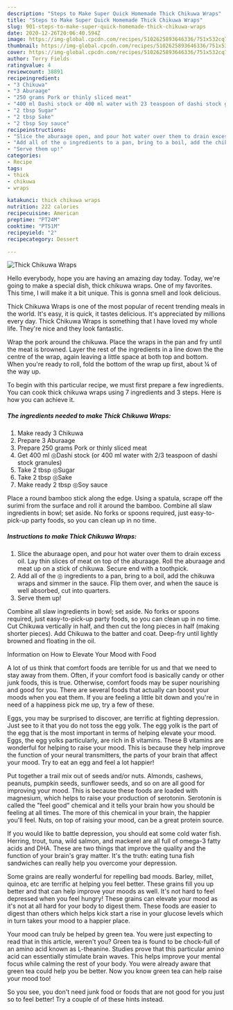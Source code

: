 ```yaml
---
description: "Steps to Make Super Quick Homemade Thick Chikuwa Wraps"
title: "Steps to Make Super Quick Homemade Thick Chikuwa Wraps"
slug: 901-steps-to-make-super-quick-homemade-thick-chikuwa-wraps
date: 2020-12-26T20:06:40.594Z
image: https://img-global.cpcdn.com/recipes/5102625893646336/751x532cq70/thick-chikuwa-wraps-recipe-main-photo.jpg
thumbnail: https://img-global.cpcdn.com/recipes/5102625893646336/751x532cq70/thick-chikuwa-wraps-recipe-main-photo.jpg
cover: https://img-global.cpcdn.com/recipes/5102625893646336/751x532cq70/thick-chikuwa-wraps-recipe-main-photo.jpg
author: Terry Fields
ratingvalue: 4
reviewcount: 38891
recipeingredient:
- "3 Chikuwa"
- "3 Aburaage"
- "250 grams Pork or thinly sliced meat"
- "400 ml Dashi stock or 400 ml water with 23 teaspoon of dashi stock granules"
- "2 tbsp Sugar"
- "2 tbsp Sake"
- "2 tbsp Soy sauce"
recipeinstructions:
- "Slice the aburaage open, and pour hot water over them to drain excess oil. Lay thin slices of meat on top of the aburaage. Roll the aburaage and meat up on a stick of chikuwa. Secure end with a toothpick."
- "Add all of the ◎ ingredients to a pan, bring to a boil, add the chikuwa wraps and simmer in the sauce. Flip them over, and when the sauce is well absorbed, cut into quarters."
- "Serve them up!"
categories:
- Recipe
tags:
- thick
- chikuwa
- wraps

katakunci: thick chikuwa wraps 
nutrition: 222 calories
recipecuisine: American
preptime: "PT24M"
cooktime: "PT51M"
recipeyield: "2"
recipecategory: Dessert

---
```



![Thick Chikuwa Wraps](https://img-global.cpcdn.com/recipes/5102625893646336/751x532cq70/thick-chikuwa-wraps-recipe-main-photo.jpg)

Hello everybody, hope you are having an amazing day today. Today, we're going to make a special dish, thick chikuwa wraps. One of my favorites. This time, I will make it a bit unique. This is gonna smell and look delicious.

Thick Chikuwa Wraps is one of the most popular of recent trending meals in the world. It's easy, it is quick, it tastes delicious. It's appreciated by millions every day. Thick Chikuwa Wraps is something that I have loved my whole life. They're nice and they look fantastic.

Wrap the pork around the chikuwa. Place the wraps in the pan and fry until the meat is browned. Layer the rest of the ingredients in a line down the the centre of the wrap, again leaving a little space at both top and bottom. When you&#39;re ready to roll, fold the bottom of the wrap up first, about ¼ of the way up.


To begin with this particular recipe, we must first prepare a few ingredients. You can cook thick chikuwa wraps using 7 ingredients and 3 steps. Here is how you can achieve it.

<!--inarticleads1-->

##### The ingredients needed to make Thick Chikuwa Wraps:

1. Make ready 3 Chikuwa
1. Prepare 3 Aburaage
1. Prepare 250 grams Pork or thinly sliced meat
1. Get 400 ml ◎Dashi stock (or 400 ml water with 2/3 teaspoon of dashi stock granules)
1. Take 2 tbsp ◎Sugar
1. Take 2 tbsp ◎Sake
1. Make ready 2 tbsp ◎Soy sauce


Place a round bamboo stick along the edge. Using a spatula, scrape off the surimi from the surface and roll it around the bamboo. Combine all slaw ingredients in bowl; set aside. No forks or spoons required, just easy-to-pick-up party foods, so you can clean up in no time. 

<!--inarticleads2-->

##### Instructions to make Thick Chikuwa Wraps:

1. Slice the aburaage open, and pour hot water over them to drain excess oil. Lay thin slices of meat on top of the aburaage. Roll the aburaage and meat up on a stick of chikuwa. Secure end with a toothpick.
1. Add all of the ◎ ingredients to a pan, bring to a boil, add the chikuwa wraps and simmer in the sauce. Flip them over, and when the sauce is well absorbed, cut into quarters.
1. Serve them up!


Combine all slaw ingredients in bowl; set aside. No forks or spoons required, just easy-to-pick-up party foods, so you can clean up in no time. Cut Chikuwa vertically in half, and then cut the long pieces in half (making shorter pieces). Add Chikuwa to the batter and coat. Deep-fry until lightly browned and floating in the oil. 

Information on How to Elevate Your Mood with Food


A lot of us think that comfort foods are terrible for us and that we need to stay away from them. Often, if your comfort food is basically candy or other junk foods, this is true. Otherwise, comfort foods may be super nourishing and good for you. There are several foods that actually can boost your moods when you eat them. If you are feeling a little bit down and you're in need of a happiness pick me up, try a few of these.

Eggs, you may be surprised to discover, are terrific at fighting depression. Just see to it that you do not toss the egg yolk. The egg yolk is the part of the egg that is the most important in terms of helping elevate your mood. Eggs, the egg yolks particularly, are rich in B vitamins. These B vitamins are wonderful for helping to raise your mood. This is because they help improve the function of your neural transmitters, the parts of your brain that affect your mood. Try to eat an egg and feel a lot happier!

Put together a trail mix out of seeds and/or nuts. Almonds, cashews, peanuts, pumpkin seeds, sunflower seeds, and so on are all good for improving your mood. This is because these foods are loaded with magnesium, which helps to raise your production of serotonin. Serotonin is called the "feel good" chemical and it tells your brain how you should be feeling at all times. The more of this chemical in your brain, the happier you'll feel. Nuts, on top of raising your mood, can be a great protein source.

If you would like to battle depression, you should eat some cold water fish. Herring, trout, tuna, wild salmon, and mackerel are all full of omega-3 fatty acids and DHA. These are two things that improve the quality and the function of your brain's gray matter. It's the truth: eating tuna fish sandwiches can really help you overcome your depression. 

Some grains are really wonderful for repelling bad moods. Barley, millet, quinoa, etc are terrific at helping you feel better. These grains fill you up better and that can help improve your moods as well. It's not hard to feel depressed when you feel hungry! These grains can elevate your mood as it's not at all hard for your body to digest them. These foods are easier to digest than others which helps kick start a rise in your glucose levels which in turn takes your mood to a happier place.

Your mood can truly be helped by green tea. You were just expecting to read that in this article, weren't you? Green tea is found to be chock-full of an amino acid known as L-theanine. Studies prove that this particular amino acid can essentially stimulate brain waves. This helps improve your mental focus while calming the rest of your body. You were already aware that green tea could help you be better. Now you know green tea can help raise your mood too!

So you see, you don't need junk food or foods that are not good for you just so to feel better! Try  a  couple of  of  these  hints  instead.

